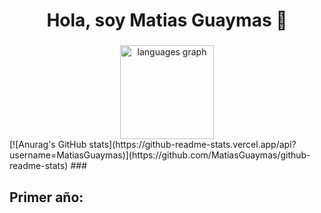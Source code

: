 <h1 align="center">Hola, soy Matias Guaymas 👋</h1>

###

<div align="center">
  
  <img src="https://github-readme-stats.vercel.app/api/top-langs?username=MatiasGuaymas&locale=en&hide_title=false&layout=compact&card_width=320&langs_count=5&theme=shades-of-purple&hide_border=false&order=2" height="150" alt="languages graph"  />
</div>
  [![Anurag's GitHub stats](https://github-readme-stats.vercel.app/api?username=MatiasGuaymas)](https://github.com/MatiasGuaymas/github-readme-stats)
###

<h2 align="left">Primer año:</h2>

###
